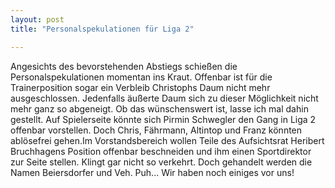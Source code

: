 ```yaml
---
layout: post
title: "Personalspekulationen für Liga 2"

---
```


Angesichts des bevorstehenden Abstiegs schießen die Personalspekulationen momentan ins Kraut. Offenbar ist für die Trainerposition sogar ein Verbleib Christophs Daum nicht mehr ausgeschlossen. Jedenfalls äußerte Daum sich zu dieser Möglichkeit nicht mehr ganz so abgeneigt. Ob das wünschenswert ist, lasse ich mal dahin gestellt. Auf Spielerseite könnte sich Pirmin Schwegler den Gang in Liga 2 offenbar vorstellen. Doch Chris, Fährmann, Altintop und Franz könnten ablösefrei gehen.Im Vorstandsbereich wollen Teile des Aufsichtsrat Heribert Bruchhagens Position offenbar beschneiden und ihm einen Sportdirektor zur Seite stellen. Klingt gar nicht so verkehrt. Doch gehandelt werden die Namen Beiersdorfer und Veh. Puh... Wir haben noch einiges vor uns!


